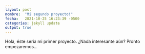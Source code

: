 ```yaml
---
layout: post
nombre:  "Mi segundo proyecto!"
fecha:   2021-10-25 16:23:39 -0500
categories: jekyll update
output: true
---
```

Hola, éste sería mi primer proyecto. ¿Nada interesante aún? Pronto empezaremos...